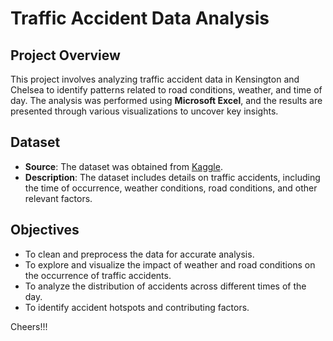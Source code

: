 # Traffic Accident Data Analysis

## Project Overview

This project involves analyzing traffic accident data in Kensington and Chelsea to identify patterns related to road conditions, weather, and time of day. The analysis was performed using **Microsoft Excel**, and the results are presented through various visualizations to uncover key insights.

## Dataset
- **Source**: The dataset was obtained from [Kaggle](https://www.kaggle.com/datasets/nextmillionaire/car-accident-dataset).
- **Description**: The dataset includes details on traffic accidents, including the time of occurrence, weather conditions, road conditions, and other relevant factors.
  
## Objectives
- To clean and preprocess the data for accurate analysis.
- To explore and visualize the impact of weather and road conditions on the occurrence of traffic accidents.
- To analyze the distribution of accidents across different times of the day.
- To identify accident hotspots and contributing factors.
  
Cheers!!!
